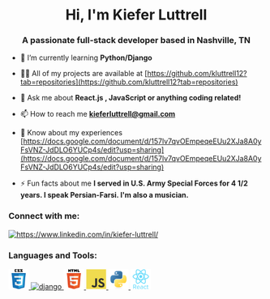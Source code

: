 <h1 align="center">Hi, I'm Kiefer Luttrell</h1>
<h3 align="center">A passionate full-stack developer based in Nashville, TN</h3>

- 🌱 I’m currently learning **Python/Django**

- 👨‍💻 All of my projects are available at [https://github.com/kluttrell12?tab=repositories](https://github.com/kluttrell12?tab=repositories)

- 💬 Ask me about **React.js , JavaScript or anything coding related!**

- 📫 How to reach me **kieferluttrell@gmail.com**

- 📄 Know about my experiences [https://docs.google.com/document/d/157lv7qvOEmpeqeEUu2XJa8A0yFsVNZ-JdDLO6YUCp4s/edit?usp=sharing](https://docs.google.com/document/d/157lv7qvOEmpeqeEUu2XJa8A0yFsVNZ-JdDLO6YUCp4s/edit?usp=sharing)

- ⚡ Fun facts about me **I served in U.S. Army Special Forces for 4 1/2 years. I speak Persian-Farsi. I'm also a musician.**

<h3 align="left">Connect with me:</h3>
<p align="left">
<a href="https://linkedin.com/in/https://www.linkedin.com/in/kiefer-luttrell/" target="blank"><img align="center" src="https://raw.githubusercontent.com/rahuldkjain/github-profile-readme-generator/master/src/images/icons/Social/linked-in-alt.svg" alt="https://www.linkedin.com/in/kiefer-luttrell/" height="30" width="40" /></a>
</p>

<h3 align="left">Languages and Tools:</h3>
<p align="left"> <a href="https://www.w3schools.com/css/" target="_blank" rel="noreferrer"> <img src="https://raw.githubusercontent.com/devicons/devicon/master/icons/css3/css3-original-wordmark.svg" alt="css3" width="40" height="40"/> </a> <a href="https://www.djangoproject.com/" target="_blank" rel="noreferrer"> <img src="https://cdn.worldvectorlogo.com/logos/django.svg" alt="django" width="40" height="40"/> </a> <a href="https://www.w3.org/html/" target="_blank" rel="noreferrer"> <img src="https://raw.githubusercontent.com/devicons/devicon/master/icons/html5/html5-original-wordmark.svg" alt="html5" width="40" height="40"/> </a> <a href="https://developer.mozilla.org/en-US/docs/Web/JavaScript" target="_blank" rel="noreferrer"> <img src="https://raw.githubusercontent.com/devicons/devicon/master/icons/javascript/javascript-original.svg" alt="javascript" width="40" height="40"/> </a> <a href="https://www.python.org" target="_blank" rel="noreferrer"> <img src="https://raw.githubusercontent.com/devicons/devicon/master/icons/python/python-original.svg" alt="python" width="40" height="40"/> </a> <a href="https://reactjs.org/" target="_blank" rel="noreferrer"> <img src="https://raw.githubusercontent.com/devicons/devicon/master/icons/react/react-original-wordmark.svg" alt="react" width="40" height="40"/> </a> </p>


